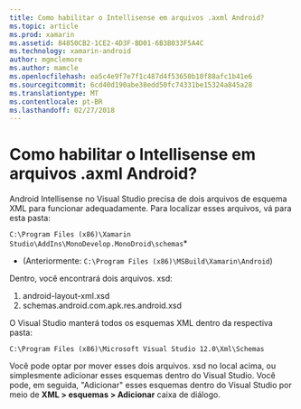 ```yaml
---
title: Como habilitar o Intellisense em arquivos .axml Android?
ms.topic: article
ms.prod: xamarin
ms.assetid: 84850CB2-1CE2-4D3F-BD01-6B3B033F5A4C
ms.technology: xamarin-android
author: mgmclemore
ms.author: mamcle
ms.openlocfilehash: ea5c4e9f7e7f1c487d4f53650b10f88afc1b41e6
ms.sourcegitcommit: 6cd40d190abe38edd50fc74331be15324a845a28
ms.translationtype: MT
ms.contentlocale: pt-BR
ms.lasthandoff: 02/27/2018
---
```

# <a name="how-do-i-enable-intellisense-in-android-axml-files"></a>Como habilitar o Intellisense em arquivos .axml Android?

Android Intellisense no Visual Studio precisa de dois arquivos de esquema XML para funcionar adequadamente. Para localizar esses arquivos, vá para esta pasta:

`C:\Program Files (x86)\Xamarin Studio\AddIns\MonoDevelop.MonoDroid\schemas`*

* (Anteriormente: `C:\Program Files (x86)\MSBuild\Xamarin\Android`)

Dentro, você encontrará dois arquivos. xsd:

1. android-layout-xml.xsd
2. schemas.android.com.apk.res.android.xsd

O Visual Studio manterá todos os esquemas XML dentro da respectiva pasta:

`C:\Program Files (x86)\Microsoft Visual Studio 12.0\Xml\Schemas`

Você pode optar por mover esses dois arquivos. xsd no local acima, ou simplesmente adicionar esses esquemas dentro do Visual Studio. Você pode, em seguida, "Adicionar" esses esquemas dentro do Visual Studio por meio de **XML > esquemas > Adicionar** caixa de diálogo.







